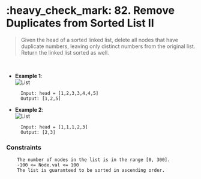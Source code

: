 <h1>:heavy_check_mark: 82. Remove Duplicates from Sorted List II</h1>
<blockquote>Given the head of a sorted linked list, delete all nodes that have duplicate numbers, leaving only distinct numbers from the original list. Return the linked list sorted as well.</blockquote><br>

* **Example 1**:<br>
![List](https://assets.leetcode.com/uploads/2021/01/04/linkedlist1.jpg)

        Input: head = [1,2,3,3,4,4,5]
        Output: [1,2,5]
      
* **Example 2**:<br>
![List](https://assets.leetcode.com/uploads/2021/01/04/linkedlist2.jpg)

        Input: head = [1,1,1,2,3]
        Output: [2,3]


### **Constraints**

        The number of nodes in the list is in the range [0, 300].
        -100 <= Node.val <= 100
        The list is guaranteed to be sorted in ascending order.